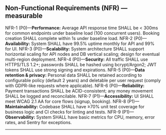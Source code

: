 ## Non-Functional Requirements (NFR) — measurable

NFR-1 (P0)—**Performance:** Average API response time SHALL be < 300ms for common endpoints under baseline load (100 concurrent users). Booking creation SHALL complete within 1s under baseline load.
NFR-2 (P0)—**Availability:** System SHALL have 99.5% uptime monthly for API and 99% for UI.
NFR-3 (P0)—**Scalability:** System architecture SHALL support horizontal scaling for API nodes and DB vertical scaling; design for eventual multi-region deployment.
NFR-4 (P0)—**Security:** All traffic SHALL use HTTPS/TLS 1.2+; passwords SHALL be hashed using bcrypt/Argon2; JWT tokens SHALL use strong signing and expirations.
NFR-5 (P0)—**Data retention & privacy:** Personal data SHALL be retained according to configurable policy (default 2 years) and deletable per user request (comply with GDPR-like requests where applicable).
NFR-6 (P0)—**Reliability:** Payment transactions SHALL be ACID-consistent; any money movement SHALL be logged and reconcilable.
NFR-7 (P1)—**Accessibility:** UI SHALL meet WCAG 2.1 AA for core flows (signup, booking).
NFR-8 (P1)—**Maintainability:** Codebase SHALL have ≥70% unit test coverage for business logic and CI checks for linting and tests.
NFR-9 (P1)—**Observability:** System SHALL have basic metrics for CPU, memory, error rates, and Sentry for exceptions.

---